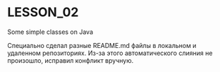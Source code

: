 # LESSON_02

Some simple classes on Java

Специально сделал разные README.md файлы в локальном и удаленном репозиториях.
Из-за этого автоматического слияния не произошло, исправил конфликт вручную.
